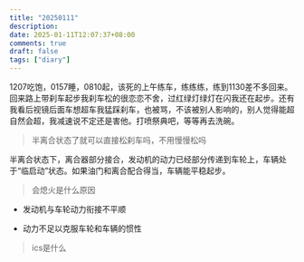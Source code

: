 ```yaml
---
title: "20250111"
description: 
date: 2025-01-11T12:07:37+08:00
comments: true
draft: false
tags: ["diary"]
---
```

1207吃饱，0157睡，0810起，该死的上午练车，练练练，练到1130差不多回来。回来路上带刹车起步我刹车松的很恋恋不舍，过红绿灯绿灯在闪我还在起步。还有我看后视镜后面车想超车我猛踩刹车，也被骂，不该被别人影响的，别人觉得能超自然会超，我减速说不定还是害他。打喷祭典吧，等等再去洗碗。

>半离合状态了就可以直接松刹车吗，不用慢慢松吗

半离合状态下，离合器部分接合，发动机的动力已经部分传递到车轮上，车辆处于“临启动”状态。如果油门和离合配合得当，车辆能平稳起步。

>会熄火是什么原因

- 发动机与车轮动力衔接不平顺

- 动力不足以克服车轮和车辆的惯性

>ics是什么